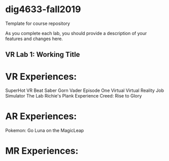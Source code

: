 # dig4633-fall2019
Template for course repository

As you complete each lab, you should provide a description of your features and changes here.

## VR Lab 1: Working Title



# VR Experiences: 
SuperHot VR
Beat Saber
Gorn
Vader Episode One
Virtual Virtual Reality
Job Simulator
The Lab
Richie's Plank Experience
Creed: Rise to Glory

# AR Experiences:
Pokemon: Go
Luna on the MagicLeap

# MR Experiences:
